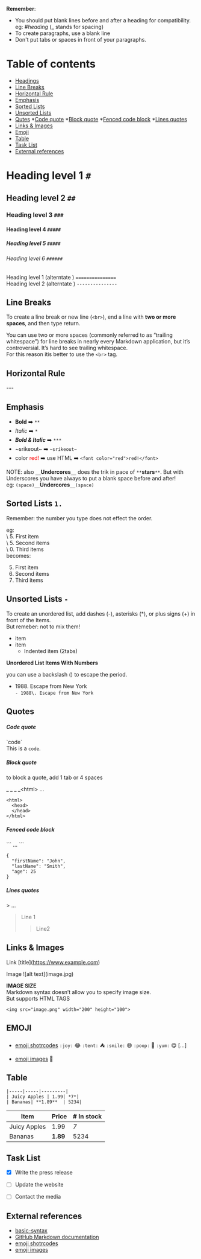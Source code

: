 **Remember**:
- You should put blank lines before and after a heading for compatibility. eg: #_heading_  (_ stands for spacing)
- To create paragraphs, use a blank line
- Don't put tabs or spaces in front of your paragraphs.

# Table of contents

* [Headings](heading-level-1-)
* [Line Breaks](line-breaks)
* [Horizontal Rule](horizontal-rule)
* [Emphasis](emphasis)
* [Sorted Lists](sorted-lists-1)
* [Unsorted Lists](unsorted-lists)
* [Qutes](quotes)
    *[Code quote](code-quote)
    *[Block quote](block-quote)
    *[Fenced code block](fenced-code-block)
    *[Lines quotes](lines-quote)
* [Links & Images](links--images)
* [Emoji](emoji)
* [Table](table)
* [Task List](task-list)
* [External references](external-references)




# Heading level 1 `#`
## Heading level 2 `##`
### Heading level 3 `###`
#### Heading level 4 `#####`
##### Heading level 5 `#####`
###### Heading level 6 `######`

Heading level 1 (alterntate )  `===============` <br>
Heading level 2 (alterntate )  `---------------`

## Line Breaks

To create a line break or new line (`<br>`), end a line with **two or more spaces**, and then type return.

You can use two or more spaces (commonly referred to as “trailing whitespace”) for line breaks in nearly
every Markdown application, but it’s controversial. It’s hard to see trailing whitespace.<br>
For this reason itis better to use the `<br>` tag.

## Horizontal Rule
\---

## Emphasis
- **Bold** :arrow_right: `**`
- *Italic* :arrow_right: `*`
- ***Bold & Italic*** :arrow_right: `***`
- ~srikeout~ :arrow_right: `~srikeout~`
- color <font color="red">red!</font> :arrow_right: use HTML :arrow_right: `<font color="red">red!</font>`

NOTE: also `__`__Undercores__`__` does the trik in pace of `**`**stars**`**`. But with Underscores you have always to put a blank space before and after!<br>
eg: `(space)__`__Undercores__`__(space)`




## Sorted Lists `1.`
Remember: the number you type does not effect the order.

eg:  
    \ 5. First item  
    \ 5. Second items  
    \ 0. Third items  
becomes:  

5. First item  
5. Second items  
0. Third items

## Unsorted Lists `-`
To create an unordered list, add dashes (-), asterisks (*), or plus signs (+) in front of the Items.  
But remeber: not to mix them!
- item
- item
    - Indented item (2tabs)

**Unordered List Items With Numbers**

you can use a backslash (\) to escape the period.
- 1988\. Escape from New York  
`- 1988\. Escape from New York`


## Quotes 

##### Code quote  

\`code\`  
This is a `code`.

##### Block quote  


to block a quote, add 1 tab or 4 spaces

\_ _ _ _\<html> ...

    <html>
      <head>
      </head>
    </html>
    
##### Fenced code block 


\```  ... \```
```
{
  "firstName": "John",
  "lastName": "Smith",
  "age": 25
}
```
##### Lines quotes

\> ...  

> Line 1 
> > Line2 





## Links & Images

Link \[title\](https://www.example.com)

Image \!\[alt text\](image.jpg)

**IMAGE SIZE**  
Markdown syntax doesn’t allow you to specify image size.  
But supports HTML TAGS

`<img src="image.png" width="200" height="100">`








## EMOJI

*  [emoji shotrcodes](https://gist.github.com/rxaviers/7360908)  `:joy:` :joy: `:tent:` :tent: `:smile:` :smile: `:poop:` :poop: `:yum:` :yum: [...]
     

*  [emoji images](https://emojipedia.org/large-red-square/) 🚀


## Table 

```| Item| Price| # In stock |
|-----|-----|---------|
| Juicy Apples | 1.99| *7*|
| Bananas| **1.89**  | 5234|
```


| Item| Price| # In stock |
|-----|-----|---------|
| Juicy Apples | 1.99| *7*|
| Bananas| **1.89**  | 5234|


## Task List 	
- [x] Write the press release
- [ ] Update the website
- [ ] Contact the media 


## External references

* [basic-syntax](https://www.markdownguide.org/basic-syntax)
* [GitHub Markdown documentation](https://docs.github.com/en/get-started/writing-on-github)
* [emoji shotrcodes](https://gist.github.com/rxaviers/7360908)
* [emoji images](https://emojipedia.org/large-red-square/)